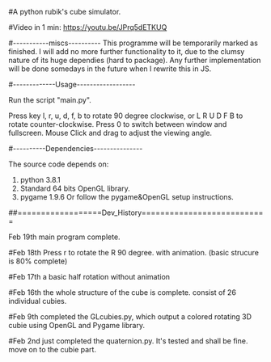 #A python rubik's cube simulator.

#Video in 1 min:
https://youtu.be/JPrq5dETKUQ

#-----------miscs----------
This programme will be temporarily marked as finished. I will add no more further functionality to it, due to the clumsy nature of its huge dependies (hard to package).
Any further implementation will be done somedays in the future when I rewrite this in JS. 

#-------------Usage------------------

Run the script "main.py".

Press key l, r, u, d, f, b to rotate 90 degree clockwise, 
or L R U D F B to rotate counter-clockwise.
Press 0 to switch between window and fullscreen.
Mouse Click and drag to adjust the viewing angle.

#----------Dependencies---------------

The source code depends on:
1. python 3.8.1
2. Standard 64 bits OpenGL library.
3. pygame 1.9.6
Or follow the pygame&OpenGL setup instructions.

##==================Dev_History===========================

Feb 19th
main program complete. 

#Feb 18th
Press r to rotate the R 90 degree. with animation.
(basic strucure is 80% complete)

#Feb 17th
a basic half rotation without animation

#Feb 16th
the whole structure of the cube is complete. 
consist of 26 individual cubies.

#Feb 9th
completed the GLcubies.py, which output a colored rotating 3D cubie using OpenGL and Pygame library.

#Feb 2nd
just completed the quaternion.py. It's tested and shall be fine.
move on to the cubie part.




